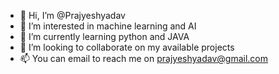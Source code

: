 - 👋 Hi, I’m @Prajyeshyadav
- 👀 I’m interested in machine learning and AI
- 🌱 I’m currently learning python and JAVA
- 💞️ I’m looking to collaborate on my available projects
- 📫 You can email to reach me on prajyeshyadav@gmail.com 

<!---
Prajyeshyadav/Prajyeshyadav is a ✨ special ✨ repository because its `README.md` (this file) appears on your GitHub profile.
You can click the Preview link to take a look at your changes.
--->
